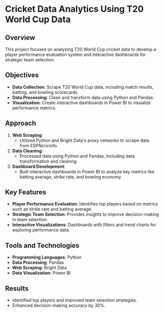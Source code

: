 # Cricket Data Analytics Using T20 World Cup Data

## Overview

This project focuses on analyzing T20 World Cup cricket data to develop a player performance evaluation system and interactive dashboards for strategic team selection.

## Objectives

- **Data Collection**: Scrape T20 World Cup data, including match results, batting, and bowling scorecards.
- **Data Processing**: Clean and transform data using Python and Pandas.
- **Visualization**: Create interactive dashboards in Power BI to visualize performance metrics.

## Approach

1. **Web Scraping**: 
   - Utilized Python and Bright Data's proxy networks to scrape data from ESPNcricinfo.
2. **Data Cleaning**: 
   - Processed data using Python and Pandas, including data transformation and cleaning.
3. **Dashboard Development**: 
   - Built interactive dashboards in Power BI to analyze key metrics like batting average, strike rate, and bowling economy.

## Key Features

- **Player Performance Evaluation**: Identifies top players based on metrics such as strike rate and batting average.
- **Strategic Team Selection**: Provides insights to improve decision-making in team selection.
- **Interactive Visualizations**: Dashboards with filters and trend charts for exploring performance data.

## Tools and Technologies

- **Programming Languages**: Python
- **Data Processing**: Pandas
- **Web Scraping**: Bright Data
- **Data Visualization**: Power BI

## Results

- Identified top players and improved team selection strategies.
- Enhanced decision-making accuracy by 30%.
